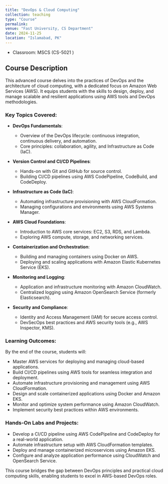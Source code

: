 ```yaml
---
title: "DevOps & Cloud Computing"
collection: teaching
type: "Course"
permalink: 
venue: "Fast University, CS Department"
date: 2024-11-25
location: "Islamabad, PK"
---
```

- Classroom: MSCS (CS-5021 )

## Course Description  
This advanced course delves into the practices of DevOps and the architecture of cloud computing, with a dedicated focus on Amazon Web Services (AWS). It equips students with the skills to design, deploy, and manage scalable and resilient applications using AWS tools and DevOps methodologies.  

### Key Topics Covered:  
- **DevOps Fundamentals**:  
  - Overview of the DevOps lifecycle: continuous integration, continuous delivery, and automation.  
  - Core principles: collaboration, agility, and Infrastructure as Code (IaC).  

- **Version Control and CI/CD Pipelines**:  
  - Hands-on with Git and GitHub for source control.  
  - Building CI/CD pipelines using AWS CodePipeline, CodeBuild, and CodeDeploy.  

- **Infrastructure as Code (IaC)**:  
  - Automating infrastructure provisioning with AWS CloudFormation.  
  - Managing configurations and environments using AWS Systems Manager.  

- **AWS Cloud Foundations**:  
  - Introduction to AWS core services: EC2, S3, RDS, and Lambda.  
  - Exploring AWS compute, storage, and networking services.  

- **Containerization and Orchestration**:  
  - Building and managing containers using Docker on AWS.  
  - Deploying and scaling applications with Amazon Elastic Kubernetes Service (EKS).  

- **Monitoring and Logging**:  
  - Application and infrastructure monitoring with Amazon CloudWatch.  
  - Centralized logging using Amazon OpenSearch Service (formerly Elasticsearch).  

- **Security and Compliance**:  
  - Identity and Access Management (IAM) for secure access control.  
  - DevSecOps best practices and AWS security tools (e.g., AWS Inspector, KMS).  

### Learning Outcomes:  
By the end of the course, students will:  
- Master AWS services for deploying and managing cloud-based applications.  
- Build CI/CD pipelines using AWS tools for seamless integration and deployment.  
- Automate infrastructure provisioning and management using AWS CloudFormation.  
- Design and scale containerized applications using Docker and Amazon EKS.  
- Monitor and optimize system performance using Amazon CloudWatch.  
- Implement security best practices within AWS environments.  

### Hands-On Labs and Projects:  
- Develop a CI/CD pipeline using AWS CodePipeline and CodeDeploy for a real-world application.  
- Automate infrastructure setup with AWS CloudFormation templates.  
- Deploy and manage containerized microservices using Amazon EKS.  
- Configure and analyze application performance using CloudWatch and OpenSearch Service.  

This course bridges the gap between DevOps principles and practical cloud computing skills, enabling students to excel in AWS-based DevOps roles.  
